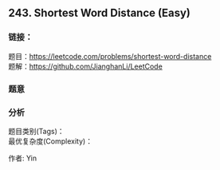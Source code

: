 ## 243. Shortest Word Distance (Easy)

### **链接**：
题目：https://leetcode.com/problems/shortest-word-distance  
题解：https://github.com/JianghanLi/LeetCode

### **题意**



### **分析**  
题目类别(Tags)：  
最优复杂度(Complexity)：  



作者: Yin
